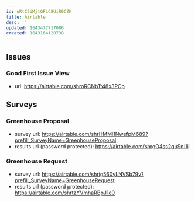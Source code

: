 ```yaml
---
id: uRtC5iMjtGFLC8UiR0CZK
title: Airtable
desc: ''
updated: 1643477717086
created: 1643164120738
---
```


## Issues
### Good First Issue View
- url: https://airtable.com/shroRCNbTt48x3PCp

## Surveys

### Greenhouse Proposal
- survey url: https://airtable.com/shrHMMl1NwefpM689?prefill_SurveyName=GreenhouseProposal
- results url (password protected): https://airtable.com/shrgO4ss2quSnI1ij

### Greenhouse Request
- survey url: https://airtable.com/shrig560yLNVSb79y?prefill_SurveyName=GreenhouseRequest
- results url (password protected): https://airtable.com/shrtzYVmhaRBpJ1e0
